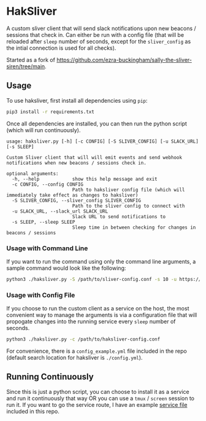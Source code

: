 # HakSliver

A custom sliver client that will send slack notifications upon new beacons / sessions that check in. Can either be run with a config file (that will be reloaded after `sleep` number of seconds, except for the `sliver_config` as the intial connection is used for all checks).

Started as a fork of https://github.com/ezra-buckingham/sally-the-sliver-siren/tree/main.

## Usage

To use haksliver, first install all dependencies using `pip`:

```bash
pip3 install -r requirements.txt
```

Once all dependencies are installed, you can then run the python script (which will run continuously).

```
usage: haksliver.py [-h] [-c CONFIG] [-S SLIVER_CONFIG] [-u SLACK_URL] [-s SLEEP]

Custom Sliver client that will will emit events and send webhook notifications when new beacons / sessions check in.

optional arguments:
  -h, --help            show this help message and exit
  -c CONFIG, --config CONFIG
                        Path to haksliver config file (which will immediately take effect as changes to haksliver)
  -S SLIVER_CONFIG, --sliver_config SLIVER_CONFIG
                        Path to the sliver config to connect with
  -u SLACK_URL, --slack_url SLACK_URL
                        Slack URL to send notifications to
  -s SLEEP, --sleep SLEEP
                        Sleep time in between checking for changes in beacons / sessions
```

### Usage with Command Line

If you want to run the command using only the command line arguments, a sample command would look like the following:

```bash
python3 ./haksliver.py -S /path/to/sliver-config.conf -s 10 -u https://slack.com
```

### Usage with Config File

If you choose to run the custom client as a service on the host, the most convenient way to manage the arguments is via a configuration file that will propogate changes into the running service every `sleep` number of seconds.

```bash
python3 ./haksliver.py -c /path/to/haksliver-config.conf
```

For convenience, there is a `config_example.yml` file included in the repo (default search location for haksliver is `./config.yml`).

## Running Continuously

Since this is just a python script, you can choose to install it as a service and run it continuously that way OR you can use a `tmux` / `screen` session to run it. If you want to go the service route, I have an example [service file](./service/haksliver.service) included in this repo.
